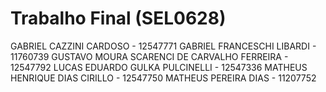 # Trabalho Final (SEL0628)

GABRIEL CAZZINI CARDOSO - 12547771
GABRIEL FRANCESCHI LIBARDI - 11760739
GUSTAVO MOURA SCARENCI DE CARVALHO FERREIRA - 12547792
LUCAS EDUARDO GULKA PULCINELLI -  12547336
MATHEUS HENRIQUE DIAS CIRILLO - 12547750
MATHEUS PEREIRA DIAS - 11207752